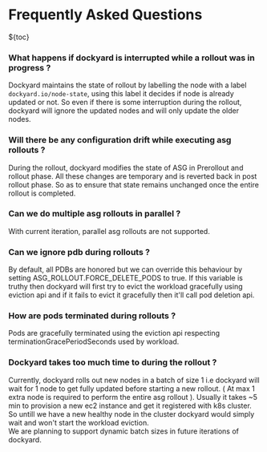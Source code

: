# Frequently Asked Questions

${toc}


### What happens if dockyard is interrupted while a rollout was in progress ?
Dockyard maintains the state of rollout by labelling the node with a label `dockyard.io/node-state`, using this label it decides if node is already updated or not.
So even if there is some interruption during the rollout, dockyard will ignore the updated nodes and will only update the older nodes. 

### Will there be any configuration drift while executing asg rollouts ?
During the rollout, dockyard modifies the state of ASG in Prerollout and rollout phase. All these changes are temporary and is reverted back in post rollout phase.
So as to ensure that state remains unchanged once the entire rollout is completed.

### Can we do multiple asg rollouts in parallel ?
With current iteration, parallel asg rollouts are not supported.

### Can we ignore pdb during rollouts ?
By default, all PDBs are honored but we can override this behaviour by setting ASG_ROLLOUT.FORCE_DELETE_PODS to true. If this variable is truthy then dockyard will first try to evict the workload gracefully using eviction api and if it fails to evict it gracefully then it'll call pod deletion api.

### How are pods terminated during rollouts ?
Pods are gracefully terminated using the eviction api respecting terminationGracePeriodSeconds used by workload.

### Dockyard takes too much time to during the rollout  ?
Currently, dockyard rolls out new nodes in a batch of size 1 i.e dockyard will wait for 1 node to get fully updated before starting a new rollout. ( At max 1 extra node is required to perform the entire asg rollout ).
Usually it takes ~5 min to provision a new ec2 instance and get it registered with k8s cluster. So untill we have a new healthy node in the cluster dockyard would simply wait and won't start the workload eviction.  
We are planning to support dynamic batch sizes in future iterations of dockyard.





